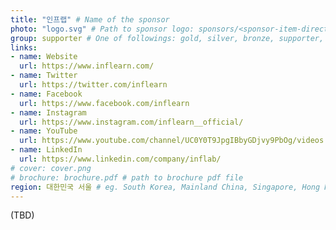```yaml
---
title: "인프랩" # Name of the sponsor
photo: "logo.svg" # Path to sponsor logo: sponsors/<sponsor-item-directory>/logo.png
group: supporter # One of followings: gold, silver, bronze, supporter, infra, record, videoi18n, swag, partner
links:
- name: Website
  url: https://www.inflearn.com/
- name: Twitter
  url: https://twitter.com/inflearn
- name: Facebook
  url: https://www.facebook.com/inflearn
- name: Instagram
  url: https://www.instagram.com/inflearn__official/
- name: YouTube
  url: https://www.youtube.com/channel/UC0Y0T9JpgIBbyGDjvy9PbOg/videos
- name: LinkedIn
  url: https://www.linkedin.com/company/inflab/
# cover: cover.png
# brochure: brochure.pdf # path to brochure pdf file
region: 대한민국 서울 # eg. South Korea, Mainland China, Singapore, Hong Kong, Taiwan ...
---
```


(TBD)